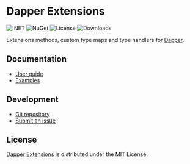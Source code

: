 # Dapper Extensions
![.NET](https://badgen.net/badge/.net/%3E%3D8.0/green) ![NuGet](https://badgen.net/nuget/v/Belin.Dapper) ![License](https://badgen.net/badge/license/MIT/blue) ![Downloads](https://badgen.net/nuget/dt/Belin.Dapper)

Extensions methods, custom type maps and type handlers for [Dapper](https://github.com/DapperLib/Dapper).

## Documentation
- [User guide](https://github.com/cedx/dapper.net/wiki)
- [Examples](https://github.com/cedx/dapper.net/tree/main/example)

## Development
- [Git repository](https://github.com/cedx/dapper.net)
- [Submit an issue](https://github.com/cedx/dapper.net/issues)

## License
[Dapper Extensions](https://github.com/cedx/dapper.net) is distributed under the MIT License.
